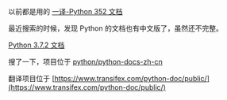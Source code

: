 以前都是用的 [一译-Python 352 文档](https://yiyibooks.cn/xx/python_352/index.html)

最近搜索的时候，发现 Python 的文档也有中文版了，虽然还不完整。

[Python 3.7.2 文档](https://docs.python.org/zh-cn/3/index.html)

搜了一下，项目位于 [python/python-docs-zh-cn](https://github.com/python/python-docs-zh-cn)

翻译项目位于 [https://www.transifex.com/python-doc/public/](https://www.transifex.com/python-doc/public/)